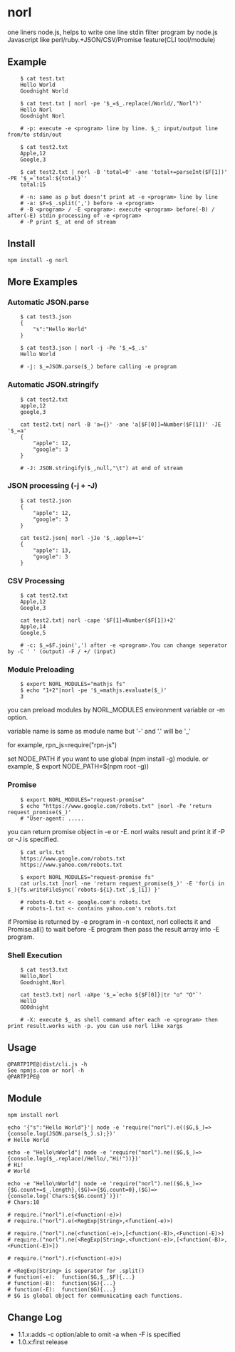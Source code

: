 norl
==========

one liners node.js, helps to write one line stdin filter program by node.js Javascript like perl/ruby.+JSON/CSV/Promise feature(CLI tool/module)

## Example

```
	$ cat test.txt
	Hello World
	Goodnight World

	$ cat test.txt | norl -pe '$_=$_.replace(/World/,"Norl")'
	Hello Norl
	Goodnight Norl

	# -p: execute -e <program> line by line. $_: input/output line from/to stdin/out

	$ cat test2.txt
	Apple,12
	Google,3

	$ cat test2.txt | norl -B 'total=0' -ane 'total+=parseInt($F[1])' -PE '$_=`total:${total}`'
	total:15

	# -n: same as p but doesn't print at -e <program> line by line
	# -a: $F=$_.split(',') before -e <program>
	# -B <program> / -E <program>: execute <program> before(-B) / after(-E) stdin processing of -e <program>
	# -P print $_ at end of stream
```

## Install

```
npm install -g norl
```

## More Examples

### Automatic JSON.parse 

```
	$ cat test3.json
	{
		"s":"Hello World"
	}

	$ cat test3.json | norl -j -Pe '$_=$_.s'
	Hello World

	# -j: $_=JSON.parse($_) before calling -e program 
```

### Automatic JSON.stringify 

```
	$ cat test2.txt
	apple,12
	google,3

	cat test2.txt| norl -B 'a={}' -ane 'a[$F[0]]=Number($F[1])' -JE '$_=a'
	{
		"apple": 12,
		"google": 3
	}

	# -J: JSON.stringify($_,null,"\t") at end of stream
```

### JSON processing (-j + -J)

```
	$ cat test2.json
	{
		"apple": 12,
		"google": 3
	}

	cat test2.json| norl -jJe '$_.apple+=1'
	{
		"apple": 13,
		"google": 3
	}
```

### CSV Processing

```
	$ cat test2.txt
	Apple,12
	Google,3

	cat test2.txt| norl -cape '$F[1]=Number($F[1])+2' 
	Apple,14
	Google,5

	# -c: $_=$F.join(',') after -e <program>.You can change seperator by -C ' ' (output) -F / +/ (input)
```

### Module Preloading

```
	$ export NORL_MODULES="mathjs fs"
	$ echo "1+2"|norl -pe '$_=mathjs.evaluate($_)' 
	3

```

you can preload modules by NORL_MODULES environment variable or -m option.

variable name is same as module name but '-' and '.' will be '_'

for example, rpn_js=require("rpn-js")

set NODE_PATH if you want to use global (npm install -g) module.  or example, $ export NODE_PATH=$(npm root -g))

### Promise

```
	$ export NORL_MODULES="request-promise"
	$ echo "https://www.google.com/robots.txt" |norl -Pe 'return request_promise($_)'
	# "User-agent: ..... 
```
you can return promise object in -e  or -E. norl waits result and print it if -P or -J is specified.

```
	$ cat urls.txt
	https://www.google.com/robots.txt
	https://www.yahoo.com/robots.txt

	$ export NORL_MODULES="request-promise fs"
	cat urls.txt |norl -ne 'return request_promise($_)' -E 'for(i in $_){fs.writeFileSync(`robots-${i}.txt`,$_[i]) }'

	# robots-0.txt <- google.com's robots.txt
	# robots-1.txt <- contains yahoo.com's robots.txt
```

if Promise is returned by -e program in -n context, norl collects it and Promise.all() to wait before -E program then pass the result array into -E program.

### Shell Execution

```
	$ cat test3.txt
	Hello,Norl
	Goodnight,Norl

	cat test3.txt| norl -aXpe '$_=`echo ${$F[0]}|tr "o" "O"`'
	HellO
	GOOdnight

	# -X: execute $_ as shell command after each -e <program> then print result.works with -p. you can use norl like xargs
```

## Usage

```
@PARTPIPE@|dist/cli.js -h
See npmjs.com or norl -h
@PARTPIPE@
```

## Module

```
npm install norl

echo '{"s":"Hello World"}'| node -e 'require("norl").e(($G,$_)=>{console.log(JSON.parse($_).s);})'
# Hello World

echo -e "Hello\nWorld"| node -e 'require("norl").ne(($G,$_)=>{console.log($_.replace(/Hello/,"Hi!"))})'
# Hi!
# World

echo -e "Hello\nWorld"| node -e 'require("norl").ne(($G,$_)=>{$G.count+=$_.length},($G)=>{$G.count=0},($G)=>{console.log(`Chars:${$G.count}`)})'
# Chars:10

# require.("norl").e(<function(-e)>)
# require.("norl").e(<RegExp|String>,<function(-e)>)

# require.("norl").ne(<function(-e)>,[<function(-B)>,<Function(-E)>)
# require.("norl").ne(<RegExp|String>,<function(-e)>,[<function(-B)>,<Function(-E)>])

# require.("norl").r(<function(-e)>)

# <RegExp|String> is seperator for .split() 
# function(-e):  function($G,$_,$F){...} 
# function(-B):  function($G){...} 
# function(-E):  function($G){...} 
# $G is global object for communicating each functions.
```
## Change Log

- 1.1.x:adds -c option/able to omit -a when -F is specified
- 1.0.x:first release
